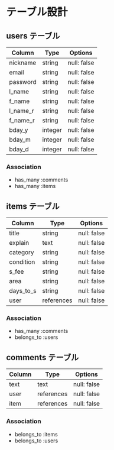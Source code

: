 # テーブル設計

## users テーブル
| Column   | Type    | Options     |
|----------|---------|-------------|
| nickname | string  | null: false |
| email    | string  | null: false |
| password | string  | null: false |
| l_name   | string  | null: false |
| f_name   | string  | null: false |
| l_name_r | string  | null: false |
| f_name_r | string  | null: false |
| bday_y   | integer | null: false |
| bday_m   | integer | null: false |
| bday_d   | integer | null: false |

### Association
- has_many :comments
- has_many :items

## items テーブル
| Column    | Type       | Options     |
|-----------|------------|-------------|
| title     | string     | null: false |
| explain   | text       | null: false |
| category  | string     | null: false |
| condition | string     | null: false |
| s_fee     | string     | null: false |
| area      | string     | null: false |
| days_to_s | string     | null: false |
| user      | references | null: false |

### Association
- has_many :comments
- belongs_to :users

## comments テーブル
| Column    | Type       | Options     |
|-----------|------------|-------------|
| text      | text       | null: false |
| user      | references | null: false |
| item      | references | null: false |

### Association
- belongs_to :items
- belongs_to :users